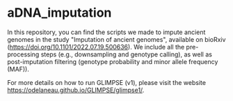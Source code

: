 # aDNA_imputation

In this repository, you can find the scripts we made to impute ancient genomes in the study "Imputation of ancient genomes", available on bioRxiv (https://doi.org/10.1101/2022.07.19.500636). We include all the pre-processing steps (e.g., downsampling and genotype calling), as well as post-imputation filtering (genotype probability and minor allele frequency (MAF)).

For more details on how to run GLIMPSE (v1), please visit the website https://odelaneau.github.io/GLIMPSE/glimpse1/.
